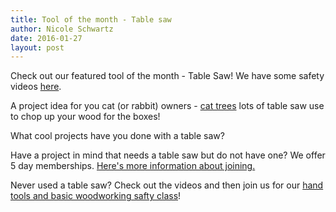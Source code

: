 ```yaml
---
title: Tool of the month - Table saw
author: Nicole Schwartz
date: 2016-01-27
layout: post
---
```


Check out our featured tool of the month - Table Saw! We have some safety videos [here](https://wiki.hacksburg.org/tools:woodworking).

A project idea for you cat (or rabbit) owners - [cat trees](http://www.meow-cat.com/2013/02/cat-tree-diy-tutorial-making-homemade.html) lots of table saw use to chop up your wood for the boxes!

What cool projects have you done with a table saw?

Have a project in mind that needs a table saw but do not have one? We offer 5 day memberships. [Here's more information about joining.](http://hacksburg.org/join.html)

Never used a table saw? Check out the videos and then join us for our [hand tools and basic woodworking safty class](https://wiki.hacksburg.org/hand_tools_and_basic_woodworking_safety)!
